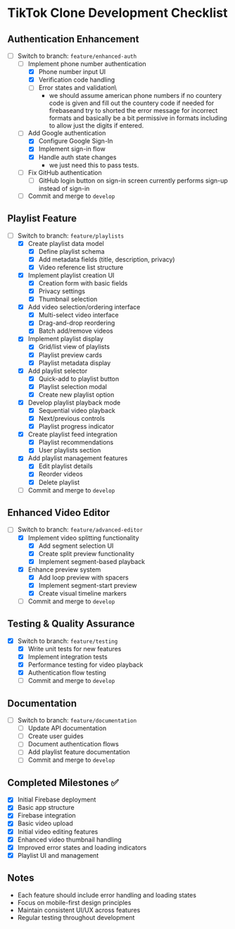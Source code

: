 # TikTok Clone Development Checklist

## Authentication Enhancement
- [ ] Switch to branch: `feature/enhanced-auth`
  - [ ] Implement phone number authentication
    - [x] Phone number input UI
    - [x] Verification code handling
    - [ ] Error states and validation\
      - we should assume american phone numbers if no countery code is given and fill out the countery code if needed for firebaseand try to shorted the error message for incorrect formats and basically be a bit permissive in formats including to allow just the digits if entered. 
  - [ ] Add Google authentication
    - [x] Configure Google Sign-In
    - [x] Implement sign-in flow
    - [x] Handle auth state changes
      - we just need this to pass tests. 
  - [ ] Fix GitHub authentication
    - [ ] GitHub login button on sign-in screen currently performs sign-up instead of sign-in
  - [ ] Commit and merge to `develop`

## Playlist Feature
- [ ] Switch to branch: `feature/playlists`
  - [x] Create playlist data model
    - [x] Define playlist schema
    - [x] Add metadata fields (title, description, privacy)
    - [x] Video reference list structure
  - [x] Implement playlist creation UI
    - [x] Creation form with basic fields
    - [x] Privacy settings
    - [x] Thumbnail selection
  - [x] Add video selection/ordering interface
    - [x] Multi-select video interface
    - [x] Drag-and-drop reordering
    - [x] Batch add/remove videos
  - [x] Implement playlist display
    - [x] Grid/list view of playlists
    - [x] Playlist preview cards
    - [x] Playlist metadata display
  - [x] Add playlist selector
    - [x] Quick-add to playlist button
    - [x] Playlist selection modal
    - [x] Create new playlist option
  - [x] Develop playlist playback mode
    - [x] Sequential video playback
    - [x] Next/previous controls
    - [x] Playlist progress indicator
  - [x] Create playlist feed integration
    - [x] Playlist recommendations
    - [x] User playlists section
  - [x] Add playlist management features
    - [x] Edit playlist details
    - [x] Reorder videos
    - [x] Delete playlist
  - [ ] Commit and merge to `develop`

## Enhanced Video Editor
- [ ] Switch to branch: `feature/advanced-editor`
  - [x] Implement video splitting functionality
    - [x] Add segment selection UI
    - [x] Create split preview functionality
    - [x] Implement segment-based playback
  - [x] Enhance preview system
    - [x] Add loop preview with spacers
    - [x] Implement segment-start preview
    - [x] Create visual timeline markers
  - [ ] Commit and merge to `develop`

## Testing & Quality Assurance
- [x] Switch to branch: `feature/testing`
  - [x] Write unit tests for new features
  - [x] Implement integration tests
  - [x] Performance testing for video playback
  - [x] Authentication flow testing
  - [ ] Commit and merge to `develop`

## Documentation
- [ ] Switch to branch: `feature/documentation`
  - [ ] Update API documentation
  - [ ] Create user guides
  - [ ] Document authentication flows
  - [ ] Add playlist feature documentation
  - [ ] Commit and merge to `develop`

## Completed Milestones ✅
- [x] Initial Firebase deployment
- [x] Basic app structure
- [x] Firebase integration
- [x] Basic video upload
- [x] Initial video editing features
- [x] Enhanced video thumbnail handling
- [x] Improved error states and loading indicators
- [x] Playlist UI and management

## Notes
- Each feature should include error handling and loading states
- Focus on mobile-first design principles
- Maintain consistent UI/UX across features
- Regular testing throughout development 